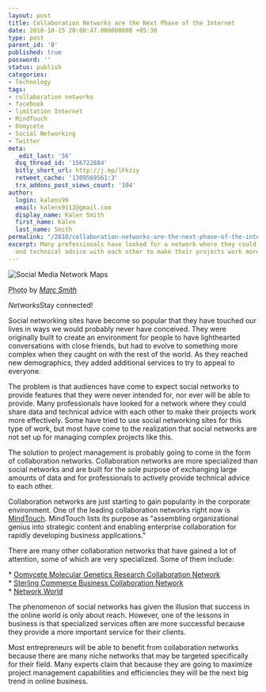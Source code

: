 ```yaml
---
layout: post
title: Collaboration Networks are the Next Phase of the Internet
date: 2010-10-15 20:00:47.000000000 +05:30
type: post
parent_id: '0'
published: true
password: ''
status: publish
categories:
- Technology
tags:
- collaboration networks
- facebook
- limitation Internet
- MindTouch
- Oomycete
- Social Networking
- Twitter
meta:
  _edit_last: '56'
  dsq_thread_id: '156722884'
  bitly_short_url: http://j.mp/lFkzzy
  retweet_cache: '1309569561:3'
  trx_addons_post_views_count: '104'
author:
  login: kalens99
  email: kalens9112@gmail.com
  display_name: Kalen Smith
  first_name: Kalen
  last_name: Smith
permalink: "/2010/collaboration-networks-are-the-next-phase-of-the-internet/"
excerpt: Many professionals have looked for a network where they could share data
  and technical advice with each other to make their projects work more effectively.
---
```

<div class="figure"><img src="/static/2010/10/social-network-nodes.jpg" alt="Social Media Network Maps" />
<p class="credit"><abbr class="type" title="Photograph">Photo</abbr> by <cite><a href="http://www.flickr.com/photos/marc_smith/sets/72157622437066929/">Marc Smith</a></cite></p>
<p class="caption"><em class="title">Networks</em>Stay connected!</p>
</div>
<p><!--more--></p>
<p>Social networking sites have become so popular that they have touched our lives in ways we would probably never have conceived. They were originally built to create an environment for people to have lighthearted conversations with close friends, but had to evolve to something more complex when they caught on with the rest of the world. As they reached new demographics, they added additional services to try to appeal to everyone.</p>
<p>The problem is that audiences have come to expect social networks to provide features that they were never intended for, nor ever will be able to provide. Many professionals have looked for a network where they could share data and technical advice with each other to make their projects work more effectively. Some have tried to use social networking sites for this type of work, but most have come to the realization that social networks are not set up for managing complex projects like this.</p>
<p>The solution to project management is probably going to come in the form of collaboration networks. Collaboration networks are more specialized than social networks and are built for the sole purpose of exchanging large amounts of data and for professionals to actively provide technical advice to each other.</p>
<p>Collaboration networks are just starting to gain popularity in the corporate environment. One of the leading collaboration networks right now is <a href="http://www.mindtouch.com/">MindTouch</a>. MindTouch lists its purpose as "assembling organizational genius into strategic content and enabling enterprise collaboration for rapidly developing business applications."</p>
<p>There are many other collaboration networks that have gained a lot of attention, some of which are very specialized. Some of them include:</p>
<p>* <a href="http://pmgn.vbi.vt.edu/">Oomycete Molecular Genetics Research Collaboration Network</a><br />
* <a href="http://www.sterlingcommerce.com/">Sterling Commerce Business Collaboration Network</a><br />
* <a href="http://www.networkworld.com/">Network World</a></p>
<p>The phenomenon of social networks has given the illusion that success in the online world is only about reach. However, one of the lessons in business is that specialized services often are more successful because they provide a more important service for their clients.</p>
<p>Most entrepreneurs will be able to benefit from collaboration networks because there are many niche networks that may be targeted specifically for their field. Many experts claim that because they are going to maximize project management capabilities and efficiencies they will be the next big trend in online business.</p>
